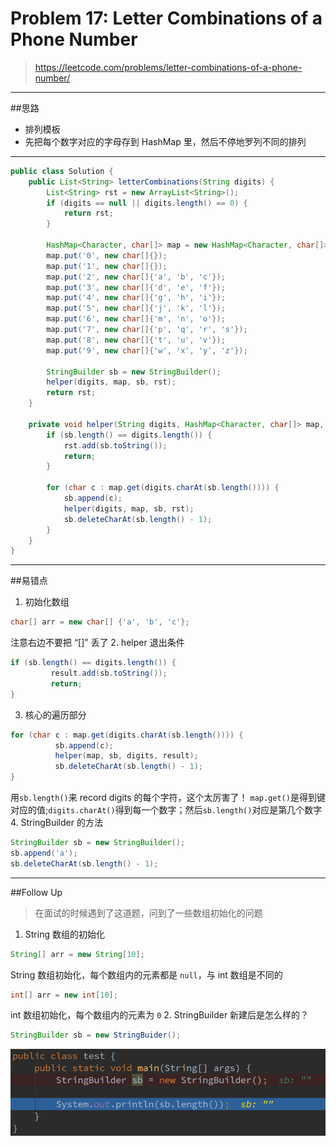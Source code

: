 # Problem 17: Letter Combinations of a Phone Number


> https://leetcode.com/problems/letter-combinations-of-a-phone-number/

--------
##思路
* 排列模板
* 先把每个数字对应的字母存到 HashMap 里，然后不停地罗列不同的排列

---------
```java
public class Solution {
    public List<String> letterCombinations(String digits) {
        List<String> rst = new ArrayList<String>();
        if (digits == null || digits.length() == 0) {
            return rst;
        }
        
        HashMap<Character, char[]> map = new HashMap<Character, char[]>();
        map.put('0', new char[]{});
        map.put('1', new char[]{});
        map.put('2', new char[]{'a', 'b', 'c'});
        map.put('3', new char[]{'d', 'e', 'f'});
        map.put('4', new char[]{'g', 'h', 'i'});
        map.put('5', new char[]{'j', 'k', 'l'});
        map.put('6', new char[]{'m', 'n', 'o'});
        map.put('7', new char[]{'p', 'q', 'r', 's'});
        map.put('8', new char[]{'t', 'u', 'v'});
        map.put('9', new char[]{'w', 'x', 'y', 'z'});
        
        StringBuilder sb = new StringBuilder();
        helper(digits, map, sb, rst);
        return rst;
    }
    
    private void helper(String digits, HashMap<Character, char[]> map, StringBuilder sb, List<String> rst) {
        if (sb.length() == digits.length()) {
            rst.add(sb.toString());
            return;
        }
        
        for (char c : map.get(digits.charAt(sb.length()))) {
            sb.append(c);
            helper(digits, map, sb, rst);
            sb.deleteCharAt(sb.length() - 1);
        }
    }
}
```
---------
##易错点

1. 初始化数组
```java
char[] arr = new char[] {'a', 'b', 'c'};
```
注意右边不要把 “[]” 丢了
2. helper 退出条件
```java
if (sb.length() == digits.length()) {
         result.add(sb.toString());
         return;
}
```
3. 核心的遍历部分
```java
for (char c : map.get(digits.charAt(sb.length()))) {
          sb.append(c);
          helper(map, sb, digits, result);
          sb.deleteCharAt(sb.length() - 1);
}
```
用```sb.length()```来 record digits 的每个字符，这个太厉害了！
```map.get()```是得到键对应的值;```digits.charAt()```得到每一个数字；然后```sb.length()```对应是第几个数字
4. StringBuilder 的方法
```java
StringBuilder sb = new StringBuilder();
sb.append('a');
sb.deleteCharAt(sb.length() - 1);
```
--------
##Follow Up
> 在面试的时候遇到了这道题，问到了一些数组初始化的问题

1. String 数组的初始化
```java
String[] arr = new String[10];  
```
String 数组初始化，每个数组内的元素都是 `null`，与 int 数组是不同的
```java
int[] arr = new int[10];
```
int 数组初始化，每个数组内的元素为 `0`
2. StringBuilder 新建后是怎么样的？  
```java
StringBuilder sb = new StringBuider();
```
![](/assets/StringBuilder.png)





























